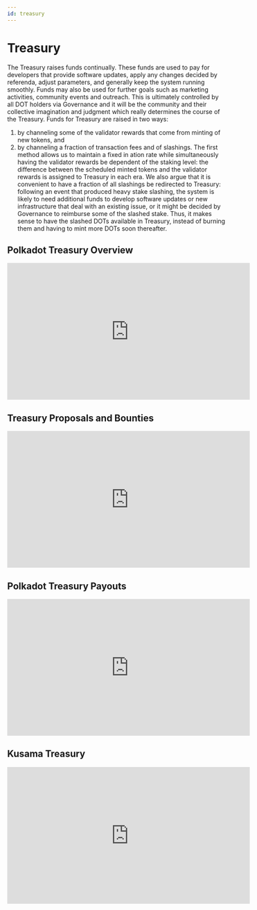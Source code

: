 ```yaml
---
id: treasury
---
```


# Treasury

The Treasury raises funds continually. These funds are used to pay for developers that provide
software updates, apply any changes decided by referenda, adjust parameters, and generally keep
the system running smoothly. Funds may also be used for further goals such as marketing activities,
community events and outreach. This is ultimately controlled by all DOT holders via Governance
and it will be the community and their collective imagination and judgment which really determines
the course of the Treasury.
Funds for Treasury are raised in two ways:
1. by channeling some of the validator rewards that come from minting of new tokens, and
2. by channeling a fraction of transaction fees and of slashings.
The first method allows us to maintain a fixed in
ation rate while simultaneously having the
validator rewards be dependent of the staking level: the difference between the
scheduled minted tokens and the validator rewards is assigned to Treasury in each era. We also
argue that it is convenient to have a fraction of all slashings be redirected to Treasury: following an
event that produced heavy stake slashing, the system is likely to need additional funds to develop
software updates or new infrastructure that deal with an existing issue, or it might be decided by
Governance to reimburse some of the slashed stake. Thus, it makes sense to have the slashed DOTs
available in Treasury, instead of burning them and having to mint more DOTs soon thereafter.

## Polkadot Treasury Overview

<iframe width="560" height="315" src="https://www.youtube.com/embed/YEKJocpHsEE" title="YouTube video player" frameborder="0" allow="accelerometer; autoplay; clipboard-write; encrypted-media; gyroscope; picture-in-picture" allowfullscreen></iframe>

## Treasury Proposals and Bounties

<iframe width="560" height="315" src="https://www.youtube.com/embed/H7S4hWLan58" title="YouTube video player" frameborder="0" allow="accelerometer; autoplay; clipboard-write; encrypted-media; gyroscope; picture-in-picture" allowfullscreen></iframe>

## Polkadot Treasury Payouts

<iframe width="560" height="315" src="https://www.youtube.com/embed/zwiqnXbloCA" title="YouTube video player" frameborder="0" allow="accelerometer; autoplay; clipboard-write; encrypted-media; gyroscope; picture-in-picture" allowfullscreen></iframe>

## Kusama Treasury

<iframe width="560" height="315" src="https://www.youtube.com/embed/OjMkv3OasUU" title="YouTube video player" frameborder="0" allow="accelerometer; autoplay; clipboard-write; encrypted-media; gyroscope; picture-in-picture" allowfullscreen></iframe>
